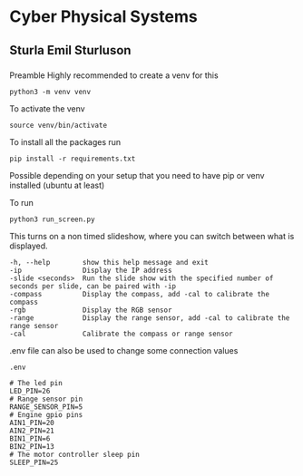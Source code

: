 # Cyber Physical Systems

## Sturla Emil Sturluson


###

Preamble
Highly recommended to create a venv for this

    python3 -m venv venv

To activate the venv 

    source venv/bin/activate

To install all the packages run

    pip install -r requirements.txt

Possible depending on your setup that you need to have pip or venv installed (ubuntu at least)

To run 

    python3 run_screen.py

This turns on a non timed slideshow, where you can switch between what is displayed. 

    -h, --help        show this help message and exit
    -ip               Display the IP address
    -slide <seconds>  Run the slide show with the specified number of seconds per slide, can be paired with -ip
    -compass          Display the compass, add -cal to calibrate the compass
    -rgb              Display the RGB sensor
    -range            Display the range sensor, add -cal to calibrate the range sensor
    -cal              Calibrate the compass or range sensor


.env file can also be used to change some connection values

    .env

    # The led pin
    LED_PIN=26
    # Range sensor pin
    RANGE_SENSOR_PIN=5
    # Engine gpio pins
    AIN1_PIN=20
    AIN2_PIN=21
    BIN1_PIN=6
    BIN2_PIN=13
    # The motor controller sleep pin
    SLEEP_PIN=25


